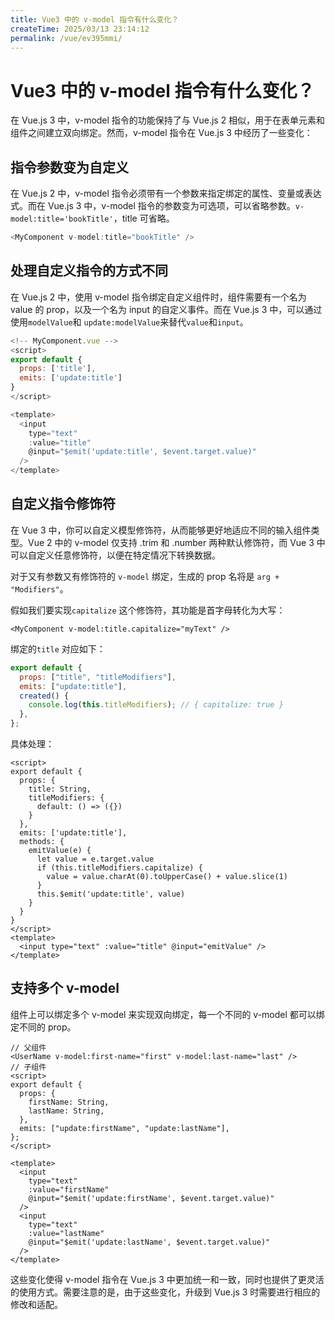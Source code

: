 ```yaml
---
title: Vue3 中的 v-model 指令有什么变化？
createTime: 2025/03/13 23:14:12
permalink: /vue/ev395mmi/
---
```

# Vue3 中的 v-model 指令有什么变化？

在 Vue.js 3 中，v-model 指令的功能保持了与 Vue.js 2 相似，用于在表单元素和组件之间建立双向绑定。然而，v-model 指令在 Vue.js 3 中经历了一些变化：

## 指令参数变为自定义

在 Vue.js 2 中，v-model 指令必须带有一个参数来指定绑定的属性、变量或表达式。而在 Vue.js 3 中，v-model 指令的参数变为可选项，可以省略参数。`v-model:title='bookTitle'`，title 可省略。

```js
<MyComponent v-model:title="bookTitle" />
```

## 处理自定义指令的方式不同

在 Vue.js 2 中，使用 v-model 指令绑定自定义组件时，组件需要有一个名为 value 的 prop，以及一个名为 input 的自定义事件。而在 Vue.js 3 中，可以通过使用`modelValue`和 `update:modelValue`来替代`value`和`input`。

```js
<!-- MyComponent.vue -->
<script>
export default {
  props: ['title'],
  emits: ['update:title']
}
</script>

<template>
  <input
    type="text"
    :value="title"
    @input="$emit('update:title', $event.target.value)"
  />
</template>
```

## 自定义指令修饰符

在 Vue 3 中，你可以自定义模型修饰符，从而能够更好地适应不同的输入组件类型。Vue 2 中的 v-model 仅支持 .trim 和 .number 两种默认修饰符，而 Vue 3 中可以自定义任意修饰符，以便在特定情况下转换数据。

对于又有参数又有修饰符的 `v-model` 绑定，生成的 prop 名将是 `arg + "Modifiers"`。

假如我们要实现`capitalize` 这个修饰符，其功能是首字母转化为大写：

```vue
<MyComponent v-model:title.capitalize="myText" />
```
绑定的`title` 对应如下：
```js
export default {
  props: ["title", "titleModifiers"],
  emits: ["update:title"],
  created() {
    console.log(this.titleModifiers); // { capitalize: true }
  },
};
```

具体处理：

``` vue
<script>
export default {
  props: {
    title: String,
    titleModifiers: {
      default: () => ({})
    }
  },
  emits: ['update:title'],
  methods: {
    emitValue(e) {
      let value = e.target.value
      if (this.titleModifiers.capitalize) {
        value = value.charAt(0).toUpperCase() + value.slice(1)
      }
      this.$emit('update:title', value)
    }
  }
}
</script>
<template>
  <input type="text" :value="title" @input="emitValue" />
</template>
```



## 支持多个 v-model

组件上可以绑定多个 v-model 来实现双向绑定，每一个不同的 v-model 都可以绑定不同的 prop。

```vue
// 父组件
<UserName v-model:first-name="first" v-model:last-name="last" />
// 子组件
<script>
export default {
  props: {
    firstName: String,
    lastName: String,
  },
  emits: ["update:firstName", "update:lastName"],
};
</script>

<template>
  <input
    type="text"
    :value="firstName"
    @input="$emit('update:firstName', $event.target.value)"
  />
  <input
    type="text"
    :value="lastName"
    @input="$emit('update:lastName', $event.target.value)"
  />
</template>
```

这些变化使得 v-model 指令在 Vue.js 3 中更加统一和一致，同时也提供了更灵活的使用方式。需要注意的是，由于这些变化，升级到 Vue.js 3 时需要进行相应的修改和适配。
